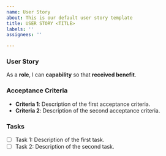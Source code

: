 ```yaml
---
name: User Story
about: This is our default user story template
title: USER STORY <TITLE>
labels: ''
assignees: ''

---
```


### User Story
As a **role**, I can **capability** so that **received benefit**.

### Acceptance Criteria
-  **Criteria 1**: Description of the first acceptance criteria.
-  **Criteria 2**: Description of the second acceptance criteria.

### Tasks
- [ ] Task 1: Description of the first task.
- [ ] Task 2: Description of the second task.
